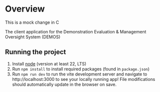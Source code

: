 # Overview

This is a mock change in C

The client application for the Demonstration Evaluation & Management Oversight System (DEMOS)

## Running the project

1. Install [node](https://nodejs.org/en/download) (version at least 22, LTS)
2. Run `npm install` to install required packages (found in `package.json`)
3. Run `npm run dev` to run the vite development server and navigate to http://localhost:3000 to see your locally running app! File modifications should automatically update in the browser on save.
